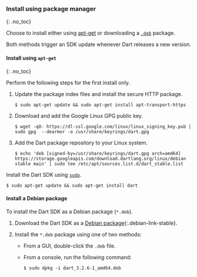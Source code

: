 
### Install using package manager
{: .no_toc}

Choose to install either using [apt-get](#install-using-apt-get)
or downloading a [`.deb`](#install-a-debian-package) package.

Both methods trigger an SDK update whenever Dart releases a new version.

#### Install using `apt-get`
{: .no_toc}

Perform the following steps for the first install only.

1. Update the package index files and install the secure HTTP package.

   ```console
   $ sudo apt-get update && sudo apt-get install apt-transport-https
   ```

1. Download and add the Google Linux GPG public key.

   ```console
   $ wget -qO- https://dl-ssl.google.com/linux/linux_signing_key.pub | sudo gpg  --dearmor -o /usr/share/keyrings/dart.gpg
   ```

1. Add the Dart package repository to your Linux system.

   ```console
   $ echo 'deb [signed-by=/usr/share/keyrings/dart.gpg arch=amd64] https://storage.googleapis.com/download.dartlang.org/linux/debian stable main' | sudo tee /etc/apt/sources.list.d/dart_stable.list
   ```

Install the Dart SDK using [`sudo`][sudo].

```console
$ sudo apt-get update && sudo apt-get install dart
```

#### Install a Debian package

To install the Dart SDK as a Debian package (`*.deb`).

1. Download the Dart SDK as a [Debian package](#){:.debian-link-stable}.

1. Install the `*.deb` package using one of two methods:

   * From a GUI, double-click the `.deb` file.

   * From a console, run the following command:

     ```console
     $ sudo dpkg -i dart_3.2.6-1_amd64.deb
     ```

[sudo]: https://www.sudo.ws/
[Debian stable]: https://www.debian.org/releases
[Ubuntu LTS]: https://wiki.ubuntu.com/Releases